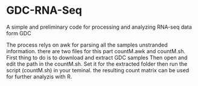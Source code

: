 # GDC-RNA-Seq
A simple and preliminary code for processing and analyzing RNA-seq data form GDC

The process relys on awk for parsing all the samples unstranded information. there are two files for this part countM.awk and countM.sh. 
First thing to do is to download and extract GDC samples
Then open and edit the path in the countM.sh. Set it for the extracted folder then run the script (countM.sh) in your teminal. 
the resulting count matrix can be used for further analyzis with R.
